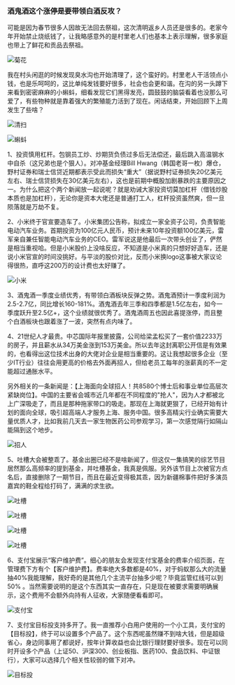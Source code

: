 ### 酒鬼酒这个涨停是要带领白酒反攻？

可能是因为春节很多人因故无法回去祭祖，这次清明返乡人员还是很多的。老家今年开始禁止烧纸钱了，让我略感意外的是村里老人们也基本上表示理解，很多家庭也带上了鲜花和贡品去祭祖。

![菊花](../img/week20210403-1.jpg)

我在村头闲逛的时候发现臭水沟也开始清理了，这个蛮好的。村里老人干活领点小钱，也是乐呵呵的，这比单纯发钱要好很多，社会也会更和谐。在沟的另一头蹲下来看到密密麻麻的小蝌蚪，细看发现它们黑得发亮，圆鼓鼓的脑袋看着也没那么可爱了，有些物种就是靠着强大的繁殖能力活到了现在。闲话结束，开始回顾下上周发生了些啥？

![清扫](../img/week20210403-2.jpg)

![蝌蚪](../img/week20210403-3.jpg)

1、投资慎用杠杆。包钢员工炒、炒期货负债过多后无法偿还，最后跳入高温钢水中自杀（这兄弟也是个狠人）。对冲基金经理Bill Hwang（韩国老哥一枚）爆仓，野村证券和瑞士信贷近期都表示受此而损失“重大”（据说野村证券损失20亿美元左右、瑞士信贷损失在30亿美元左右），这也是前期中概股加剧暴跌的主要原因之一。为什么把这个两个新闻放一起说呢？就是劝诫大家投资切莫加杠杆（借钱炒股本质也是加杠杆），无论你是资本大佬还是普通打工人，杠杆投资虽然爽，但一旦陨落就是万劫不复。

2、小米终于官宣要造车了。小米集团公告称，拟成立一家全资子公司，负责智能电动汽车业务。首期投资为100亿元人民币，预计未来10年投资额100亿美元，雷军亲自兼任智能电动汽车业务的CEO。雷军说这是他最后一次带头创业了，俨然是相当重视哈。但是小米股价上没啥反应，不知道是小米真的只想好好造车，还是说小米官宣的时间没挑好。与平淡的股价对比，反而小米换logo这事被大家议论得很热，直呼这200万的设计费也太好赚了。

![小米](../img/week20210403-4.png)

3、酒鬼酒一季度业绩优秀，有带领白酒板块反弹之势。酒鬼酒预计一季度利润为2.5-2.7亿，同比增长160-181%。酒鬼酒去年三季和四季都是1.5亿左右，如今一季度跃升至2.5亿+，这个业绩就很优秀了。酒鬼酒周五也因此喜提涨停，而且整个白酒板块也跟着涨了一波，突然有点内味了。

4、21世纪人才最贵。中芯国际年报里披露，公司给梁孟松买了一套价值2233万的房子，并且薪水从34万美金涨到153万美金。所以去年这封离职公开信是有效果的，也看得出这位技术出身的大佬对企业是相当重要的。这让我想起很多企业（至少IT行业）往往会用更高的价格去外面再招人，但给老员工每年的涨薪真的不一定能超过通胀水平。

另外相关的一条新闻是：【上海面向全球招人！共8580个博士后和事业单位高层次紧缺岗位】。中国的主要省会城市近几年都在不同程度的"抢人"，因为人才都被北上广深吸走了，而且是那种拖家带口的吸走。那现在上海就更狠了，已经开始有计划的面向全球，吸引超高端人才服务上海、服务中国。很多高精尖行业确实需要大量优质人才，比如我前几天去一家生物医药公司参观学习，第一次感觉隔行如隔山能隔到这个地步。

![招人](../img/week20210403-5.jpg)

5、吐槽大会被整乖了。基金出圈已经不是啥新闻了，但这仅一集搞笑的综艺节目居然那么高频率的提到基金，并吐槽基金，我真是佩服。另外该节目上次被官方点名后，直接删除了一期节目，而且在最近变得极其乖，因为新疆棉事件把好多演员嘉宾的鞋全程给打码了，满满的求生欲。

![吐槽](../img/week20210403-6.jpg)

![吐槽](../img/week20210403-7.jpg)

![吐槽](../img/week20210403-8.jpg)

![吐槽](../img/week20210403-9.jpg)

6、支付宝展示“客户维护费”。细心的朋友会发现支付宝基金的费率介绍页面，在管理费下方有个【客户维护费】。费率绝大多数都是40%，对于蚂蚁那么大的流量抽40%我能理解，我好奇的是其他几个主流平台抽多少呢？毕竟监管红线可以到50% 。当然需要说明的是这个东西其实一直存在，只是现在被要求需要明确展示，这个费用不会额外向持有人征收，大家随便看看即可。

![支付宝](../img/week20210403-10.jpg)

7、支付宝目标投支持多开了。我一直推荐小白用户使用的一个小工具，支付宝的【目标投】，终于可以设置多个产品了。这个东西呢虽然赚不到啥大钱，但是超级省心，身边同事用了都说好，按年计算收益也会比银行理财要好很多。现在可以同时开设多个产品（上证50、沪深300、创业板指、医药100、食品饮料、中证银行），大家可以选择几个相关性较弱的做下对冲。

![目标投](../img/week20210403-11.jpg)



